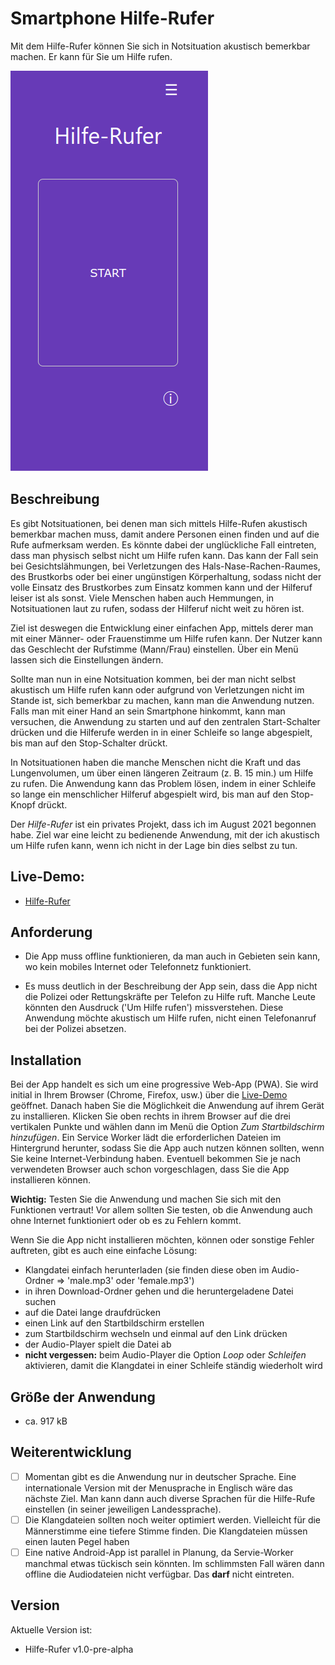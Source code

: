 # Smartphone Hilfe-Rufer
Mit dem Hilfe-Rufer können Sie sich in Notsituation akustisch bemerkbar machen. Er kann für Sie um Hilfe rufen.


![Demo-Seite](./hilfe-rufer-demo.png)

## Beschreibung

Es gibt Notsituationen, bei denen man sich
mittels Hilfe-Rufen akustisch bemerkbar machen muss, damit
andere Personen einen finden und auf die Rufe
aufmerksam werden. Es könnte dabei der unglückliche Fall eintreten,
dass man physisch selbst nicht um Hilfe rufen kann. Das
kann der Fall sein bei Gesichtslähmungen, bei Verletzungen des
Hals-Nase-Rachen-Raumes, des Brustkorbs oder bei einer ungünstigen
Körperhaltung, sodass nicht der volle Einsatz
des Brustkorbes zum Einsatz kommen kann und der Hilferuf
leiser ist als sonst. Viele Menschen haben auch
Hemmungen, in Notsituationen laut zu rufen, sodass
der Hilferuf nicht weit zu hören ist.

Ziel ist deswegen die Entwicklung einer einfachen App, mittels derer
man mit einer Männer- oder Frauenstimme um Hilfe rufen kann. Der Nutzer kann das Geschlecht der Rufstimme (Mann/Frau) einstellen. Über ein Menü lassen sich die Einstellungen ändern.

Sollte man nun in eine Notsituation kommen, bei der man nicht selbst akustisch um Hilfe rufen kann oder aufgrund von Verletzungen nicht im Stande ist, sich bemerkbar zu machen, kann man die Anwendung nutzen. Falls man mit einer Hand an sein Smartphone hinkommt, kann man versuchen, die Anwendung zu starten und auf den zentralen Start-Schalter drücken und die Hilferufe werden in
in einer Schleife so lange abgespielt, bis man auf den Stop-Schalter drückt.

In Notsituationen haben die manche Menschen nicht die Kraft und das Lungenvolumen, um über einen längeren Zeitraum (z. B. 15 min.) um Hilfe zu rufen. Die Anwendung kann das Problem lösen, indem in einer Schleife so lange ein menschlicher Hilferuf abgespielt wird, bis man auf den Stop-Knopf drückt.

Der *Hilfe-Rufer* ist ein privates Projekt, dass ich im August 2021 begonnen habe. Ziel war eine leicht zu bedienende Anwendung, mit der ich akustisch um Hilfe rufen kann, wenn ich nicht in der Lage bin dies selbst zu tun.

## Live-Demo:
* [Hilfe-Rufer](https://moritzott.github.io/hilfe-rufer/)

## Anforderung
* Die App muss offline funktionieren, da man auch in Gebieten sein kann, wo kein mobiles Internet oder Telefonnetz funktioniert.

* Es muss deutlich in der Beschreibung der App sein, dass die App nicht die Polizei oder Rettungskräfte per Telefon zu Hilfe ruft. Manche Leute könnten den Ausdruck ('Um Hilfe rufen') missverstehen. Diese Anwendung möchte akustisch um Hilfe rufen, nicht einen Telefonanruf bei der Polizei absetzen.

## Installation

Bei der App handelt es sich um eine progressive Web-App (PWA). Sie wird initial in Ihrem Browser (Chrome, Firefox, usw.) über die [Live-Demo](https://moritzott.github.io/hilfe-rufer/) geöffnet. Danach haben Sie die Möglichkeit die Anwendung auf ihrem Gerät zu installieren. Klicken Sie oben rechts in ihrem Browser auf die drei vertikalen Punkte und wählen dann im Menü die Option *Zum Startbildschirm hinzufügen*. Ein Service Worker lädt die erforderlichen Dateien im Hintergrund herunter, sodass Sie die App auch nutzen können sollten, wenn Sie keine Internet-Verbindung haben. Eventuell bekommen Sie je nach verwendeten Browser auch schon vorgeschlagen, dass Sie die App installieren können.

**Wichtig:** Testen Sie die Anwendung und machen Sie sich mit den Funktionen vertraut! Vor allem sollten Sie testen, ob die Anwendung auch ohne Internet funktioniert oder ob es zu  Fehlern kommt.

Wenn Sie die App nicht installieren möchten, können oder sonstige Fehler auftreten, gibt es auch eine einfache Lösung:

* Klangdatei einfach herunterladen (sie finden diese oben im Audio-Ordner => 'male.mp3' oder 'female.mp3')
* in ihren Download-Ordner gehen und die heruntergeladene Datei suchen
* auf die Datei lange draufdrücken
* einen Link auf den Startbildschirm erstellen
* zum Startbildschirm wechseln und einmal auf den Link drücken
* der Audio-Player spielt die Datei ab
* **nicht vergessen:** beim Audio-Player die Option *Loop* oder *Schleifen* aktivieren, damit die Klangdatei in einer Schleife ständig wiederholt wird

## Größe der Anwendung
- ca. 917 kB

## Weiterentwicklung
* [ ] Momentan gibt es die Anwendung nur in deutscher Sprache. Eine internationale Version mit der Menusprache in Englisch wäre das nächste Ziel. Man kann dann auch diverse Sprachen für die Hilfe-Rufe einstellen (in seiner jeweiligen Landessprache).
* [ ] Die Klangdateien sollten noch weiter optimiert werden. Vielleicht für die Männerstimme eine tiefere Stimme finden. Die Klangdateien müssen einen lauten Pegel haben 
* [ ] Eine native Android-App ist parallel in Planung, da Servie-Worker manchmal etwas tückisch sein könnten. Im schlimmsten Fall wären dann offline die Audiodateien nicht verfügbar. Das **darf** nicht eintreten.

## Version
Aktuelle Version ist:
* Hilfe-Rufer v1.0-pre-alpha
